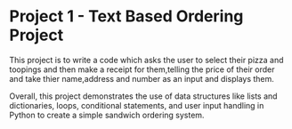 <h1>Project 1 - Text Based Ordering Project</h1>

This project is to write a code which asks the user to select their pizza and toopings and then make a receipt for them,telling the price of their order and take thier name,address and number as an input and displays them.

Overall, this project demonstrates the use of data structures like lists and dictionaries, loops, conditional statements, and user input handling in Python to create a simple sandwich ordering system.
